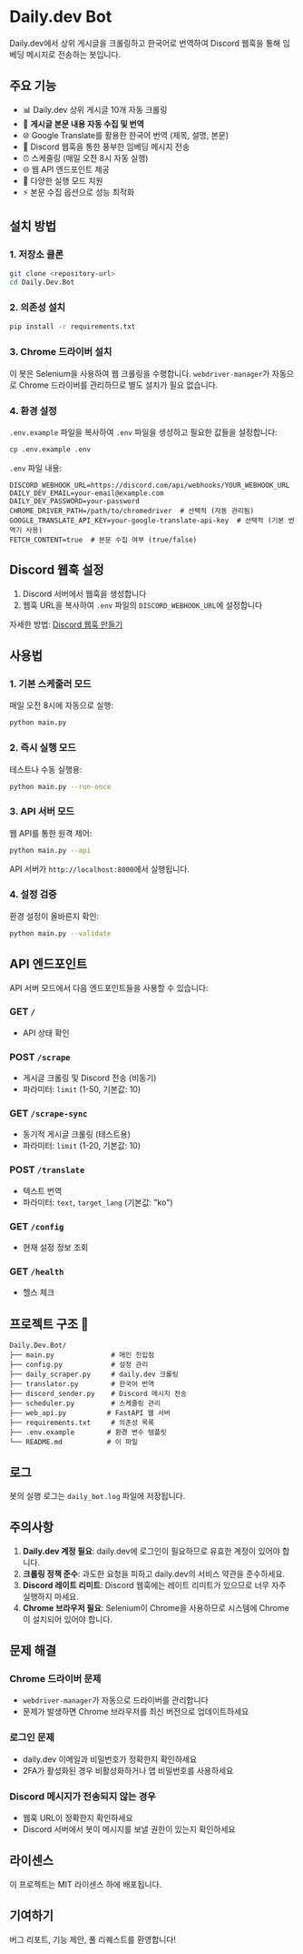 # Daily.dev Bot

Daily.dev에서 상위 게시글을 크롤링하고 한국어로 번역하여 Discord 웹훅을 통해 임베딩 메시지로 전송하는 봇입니다.

## 주요 기능

- 📊 Daily.dev 상위 게시글 10개 자동 크롤링
- 📖 **게시글 본문 내용 자동 수집 및 번역**
- 🌐 Google Translate를 활용한 한국어 번역 (제목, 설명, 본문)
- 💬 Discord 웹훅을 통한 풍부한 임베딩 메시지 전송
- ⏰ 스케줄링 (매일 오전 8시 자동 실행)
- 🌐 웹 API 엔드포인트 제공
- 🔧 다양한 실행 모드 지원
- ⚡ 본문 수집 옵션으로 성능 최적화

## 설치 방법

### 1. 저장소 클론

```bash
git clone <repository-url>
cd Daily.Dev.Bot
```

### 2. 의존성 설치

```bash
pip install -r requirements.txt
```

### 3. Chrome 드라이버 설치

이 봇은 Selenium을 사용하여 웹 크롤링을 수행합니다. `webdriver-manager`가 자동으로 Chrome 드라이버를 관리하므로 별도 설치가 필요 없습니다.

### 4. 환경 설정

`.env.example` 파일을 복사하여 `.env` 파일을 생성하고 필요한 값들을 설정합니다:

```bash
cp .env.example .env
```

`.env` 파일 내용:

```env
DISCORD_WEBHOOK_URL=https://discord.com/api/webhooks/YOUR_WEBHOOK_URL
DAILY_DEV_EMAIL=your-email@example.com
DAILY_DEV_PASSWORD=your-password
CHROME_DRIVER_PATH=/path/to/chromedriver  # 선택적 (자동 관리됨)
GOOGLE_TRANSLATE_API_KEY=your-google-translate-api-key  # 선택적 (기본 번역기 사용)
FETCH_CONTENT=true  # 본문 수집 여부 (true/false)
```

## Discord 웹훅 설정

1. Discord 서버에서 웹훅을 생성합니다
2. 웹훅 URL을 복사하여 `.env` 파일의 `DISCORD_WEBHOOK_URL`에 설정합니다

자세한 방법: [Discord 웹훅 만들기](https://support.discord.com/hc/ko/articles/228383668)

## 사용법 

### 1. 기본 스케줄러 모드

매일 오전 8시에 자동으로 실행:

```bash
python main.py
```

### 2. 즉시 실행 모드

테스트나 수동 실행용:

```bash
python main.py --run-once
```

### 3. API 서버 모드

웹 API를 통한 원격 제어:

```bash
python main.py --api
```

API 서버가 `http://localhost:8000`에서 실행됩니다.

### 4. 설정 검증

환경 설정이 올바른지 확인:

```bash
python main.py --validate
```

## API 엔드포인트

API 서버 모드에서 다음 엔드포인트들을 사용할 수 있습니다:

### GET `/`
- API 상태 확인

### POST `/scrape`
- 게시글 크롤링 및 Discord 전송 (비동기)
- 파라미터: `limit` (1-50, 기본값: 10)

### GET `/scrape-sync`
- 동기적 게시글 크롤링 (테스트용)
- 파라미터: `limit` (1-20, 기본값: 10)

### POST `/translate`
- 텍스트 번역
- 파라미터: `text`, `target_lang` (기본값: "ko")

### GET `/config`
- 현재 설정 정보 조회

### GET `/health`
- 헬스 체크

## 프로젝트 구조 📁

```
Daily.Dev.Bot/
├── main.py              # 메인 진입점
├── config.py            # 설정 관리
├── daily_scraper.py     # daily.dev 크롤링
├── translator.py        # 한국어 번역
├── discord_sender.py    # Discord 메시지 전송
├── scheduler.py         # 스케줄링 관리
├── web_api.py          # FastAPI 웹 서버
├── requirements.txt     # 의존성 목록
├── .env.example        # 환경 변수 템플릿
└── README.md           # 이 파일
```

## 로그 

봇의 실행 로그는 `daily_bot.log` 파일에 저장됩니다.

## 주의사항 

1. **Daily.dev 계정 필요**: daily.dev에 로그인이 필요하므로 유효한 계정이 있어야 합니다.
2. **크롤링 정책 준수**: 과도한 요청을 피하고 daily.dev의 서비스 약관을 준수하세요.
3. **Discord 레이트 리미트**: Discord 웹훅에는 레이트 리미트가 있으므로 너무 자주 실행하지 마세요.
4. **Chrome 브라우저 필요**: Selenium이 Chrome을 사용하므로 시스템에 Chrome이 설치되어 있어야 합니다.

## 문제 해결 

### Chrome 드라이버 문제
- `webdriver-manager`가 자동으로 드라이버를 관리합니다
- 문제가 발생하면 Chrome 브라우저를 최신 버전으로 업데이트하세요

### 로그인 문제
- daily.dev 이메일과 비밀번호가 정확한지 확인하세요
- 2FA가 활성화된 경우 비활성화하거나 앱 비밀번호를 사용하세요

### Discord 메시지가 전송되지 않는 경우
- 웹훅 URL이 정확한지 확인하세요
- Discord 서버에서 봇이 메시지를 보낼 권한이 있는지 확인하세요

## 라이센스

이 프로젝트는 MIT 라이센스 하에 배포됩니다.

## 기여하기

버그 리포트, 기능 제안, 풀 리퀘스트를 환영합니다!
